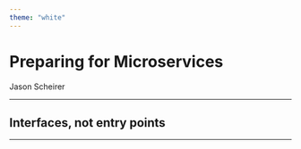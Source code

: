 ```yaml
---
theme: "white"
---
```


# Preparing for Microservices

Jason Scheirer

---

## Interfaces, not entry points

---

